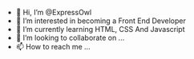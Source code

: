 - 👋 Hi, I’m @ExpressOwl
- 👀 I’m interested in becoming a Front End Developer
- 🌱 I’m currently learning HTML, CSS And Javascript
- 💞️ I’m looking to collaborate on ...
- 📫 How to reach me ...

<!---
ExpressOwl/ExpressOwl is a ✨ special ✨ repository because its `README.md` (this file) appears on your GitHub profile.
You can click the Preview link to take a look at your changes.
--->
